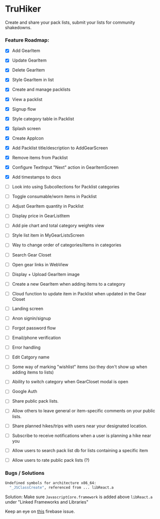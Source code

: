 # TruHiker

Create and share your pack lists, submit your lists for community shakedowns.

### Feature Roadmap:

- [x] Add GearItem
- [x] Update GearItem
- [x] Delete GearItem
- [x] Style GearItem in list
- [x] Create and manage packlists
- [x] View a packlist
- [x] Signup flow
- [x] Style category table in Packlist
- [x] Splash screen
- [x] Create AppIcon
- [x] Add Packlist title/description to AddGearScreen
- [x] Remove items from Packlist
- [x] Configure TextInput "Next" action in GearItemScreen
- [x] Add timestamps to docs
- [ ] Look into using Subcollections for Packlist categories
- [ ] Toggle consumable/worn items in Packlist
- [ ] Adjust GearItem quantity in Packlist
- [ ] Display price in GearListItem
- [ ] Add pie chart and total category weights view
- [ ] Style list item in MyGearListsScreen
- [ ] Way to change order of categories/items in categories
- [ ] Search Gear Closet
- [ ] Open gear links in WebView
- [ ] Display + Upload GearItem image
- [ ] Create a new GearItem when adding items to a category
- [ ] Cloud function to update item in  Packlist when updated in the Gear Closet
- [ ] Landing screen
- [ ] Anon signin/signup
- [ ] Forgot password flow
- [ ] Email/phone verification
- [ ] Error handling

- [ ] Edit Catgory name
- [ ] Some way of marking "wishlist" items (so they don't show up when adding items to lists)
- [ ] Ability to switch category when GearCloset modal is open

- [ ] Google Auth
- [ ] Share public pack lists.
- [ ] Allow others to leave general or item-specific comments on your public lists.
- [ ] Share planned hikes/trips with users near your designated location.
- [ ] Subscribe to receive notifications when a user is planning a hike near you
- [ ] Allow users to search pack list db for lists containing a specific item
- [ ] Allow users to rate public pack lists (?)

### Bugs / Solutions
```bash
Undefined symbols for architecture x86_64:
  "_JSClassCreate", referenced from ... libReact.a
```
Solution: Make sure `JavascriptCore.framework` is added above `libReact.a` under "Linked Frameworks and Libraries"

Keep an eye on [this](https://github.com/firebase/firebase-js-sdk/issues/1824) firebase issue.
